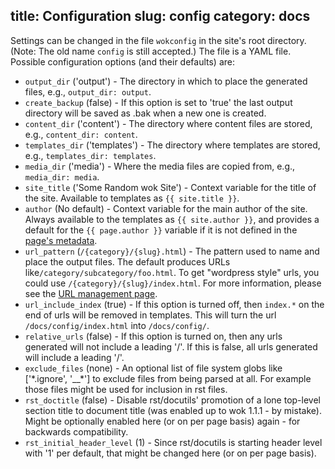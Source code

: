 title: Configuration
slug: config
category: docs
---
Settings can be changed in the file `wokconfig` in the site's root directory.
(Note: The old name `config` is still accepted.)
The file is a YAML file. Possible configuration options (and their defaults)
are:

- `output_dir` ('output') - The directory in which to place the generated
  files, e.g., `output_dir: output`.
- `create_backup` (false) - If this option is set to 'true' the last output
  directory will be saved as .bak when a new one is created.
- `content_dir` ('content') - The directory where content files are stored,
  e.g., `content_dir: content`.
- `templates_dir` ('templates') - The directory where templates are stored,
  e.g., `templates_dir: templates`.
- `media_dir` ('media') - Where the media files are copied from, e.g.,
  `media_dir: media`.
- `site_title` ('Some Random wok Site') - Context variable for the title of the
  site. Available to templates as `{{ site.title }}`.
- `author` (No default) - Context variable for the main author of the site.
  Always available to the templates as `{{ site.author }}`, and provides a
  default for the `{{ page.author }}` variable if it is not defined in the
  [page's metadata][content].
- `url_pattern` (`/{category}/{slug}.html`) - The pattern used to name and
  place the output files. The default produces URLs
  like`/category/subcategory/foo.html`. To get "wordpress style" urls, you
  could use `/{category}/{slug}/index.html`. For more information, please see
  the [URL management page][URLs].
- `url_include_index` (true) - If this option is turned off, then `index.*` on
  the end of urls will be removed in templates. This will turn the url
  `/docs/config/index.html` into `/docs/config/`.
- `relative_urls` (false) - If this option is turned on, then any urls
  generated will not include a leading '/'. If this is false, all urls
  generated will include a leading '/'.
- `exclude_files` (none) - An optional list of file system globs like
  ['\*.ignore', '__\*'] to exclude files from being parsed at all.
  For example those files might be used for inclusion in rst files.
- `rst_doctitle` (false) - Disable rst/docutils' promotion of a lone top-level
  section title to document title (was enabled up to wok 1.1.1 - by mistake).
  Might be optionally enabled here (or on per page basis) again - for backwards
  compatibility.
- `rst_initial_header_level` (1) - Since rst/docutils is starting header level
  with '1' per default, that might be changed here (or on per page basis).

[content]: /docs/content/
[URLs]: /docs/urls/
